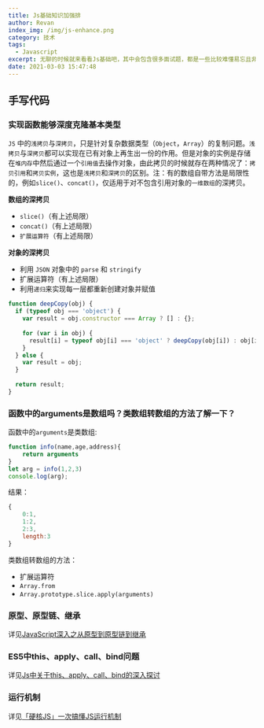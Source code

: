 ```yaml
---
title: Js基础知识加强排
author: Revan
index_img: /img/js-enhance.png
category: 技术
tags:
  - Javascript
excerpt: 无聊的时候就来看看Js基础吧，其中会包含很多面试题，都是一些比较难懂易忘且非常重要的知识点，男女老幼皆宜，看完即了解，了解即理解，理解即掌握，掌握即飞跃：D
date: 2021-03-03 15:47:48
---
```

## 手写代码
### 实现函数能够深度克隆基本类型
`JS` 中的`浅拷贝`与`深拷贝`，只是针对复杂数据类型（`Object`，`Array`）的复制问题。`浅拷贝`与`深拷贝`都可以实现在已有对象上再生出一份的作用。但是对象的实例是存储在`堆内存`中然后通过一个`引用值`去操作对象，由此拷贝的时候就存在两种情况了：`拷贝引用`和`拷贝实例`，这也是`浅拷贝`和`深拷贝`的区别。注：有的数组自带方法是局限性的，例如`slice()`、`concat()`，仅适用于对不包含引用对象的`一维数组`的深拷贝。

**数组的深拷贝**
- `slice()`（有上述局限）
- `concat()`（有上述局限）
- `扩展运算符`（有上述局限）

**对象的深拷贝**
- 利用 `JSON` 对象中的 `parse` 和 `stringify`
- 扩展运算符（有上述局限）
- 利用`递归`来实现每一层都重新创建对象并赋值

```js
function deepCopy(obj) {
  if (typeof obj === 'object') {
    var result = obj.constructor === Array ? [] : {};
    
    for (var i in obj) {
      result[i] = typeof obj[i] === 'object' ? deepCopy(obj[i]) : obj[i];
    }
  } else {
    var result = obj;
  }
  
  return result;
}
```

### 函数中的arguments是数组吗？类数组转数组的方法了解一下？
函数中的`arguments`是类数组:
```js
function info(name,age,address){
    return arguments
}
let arg = info(1,2,3)
console.log(arg);
```
结果：
```js
{
    0:1,
    1:2,
    2:3,
    length:3
}
```
类数组转数组的方法：
- 扩展运算符
- `Array.from`
- `Array.prototype.slice.apply(arguments)`

### 原型、原型链、继承
详见[JavaScript深入之从原型到原型链到继承](https://van-yo.github.io/2021/03/05/js-prototype/)

### ES5中this、apply、call、bind问题
详见[Js中关于this、apply、call、bind的深入探讨](https://van-yo.github.io/2021/03/09/js-this-bind-call-apply/)

### 运行机制
详见[「硬核JS」一次搞懂JS运行机制](https://juejin.cn/post/6844904050543034376)
